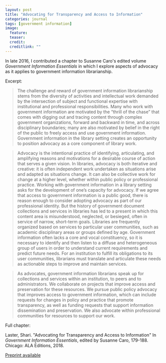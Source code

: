 ```yaml
---
layout: post
title: "Advocating for Transparency and Access to Information"
categories: journal
tags: [government information]
image:
  feature: 
  teaser: 
  credit: 
  creditlink: ""
---
```


In late 2016, I contributed a chapter to Susanne Caro's edited volume *Government Information Essentials* in which I explore aspects of advocacy as it applies to government information librarianship.

Excerpt:

> The challenge and reward of government information librarianship stems from the diversity of activities and intellectual work demanded by the intersection of subject and functional expertise with institutional and professional responsibilities. Many who work with government information are motivated by the “thrill of the chase” that comes with digging out and tracing content through complex government organizations, forward and backward in time, and across disciplinary boundaries; many are also motivated by belief in the right of the public to freely access and use government information. Government information in the library setting creates an opportunity to position advocacy as a core component of library work.

> Advocacy is the intentional practice of identifying, articulating, and amplifying reasons and motivations for a desirable course of action that serves a given vision. In libraries, advocacy is both iterative and creative: it is often independent work undertaken as situations arise and adapted as situations change. It can also be collective work for change at a higher level, whether within public policy or professional practice. Working with government information in a library setting asks for the development of one’s capacity for advocacy. If we agree that access to government information is a public good, there is reason enough to consider adopting advocacy as part of our professional identity. But the history of government document collections and services in libraries has led to a present in which this content area is misunderstood, neglected, or besieged, often in service of narrow, short-term goals. Libraries are frequently organized based on services to particular user communities, such as academic disciplinary areas or groups defined by age. Government information often lacks a core and vocal constituency, so it is necessary to identify and then listen to a diffuse and heterogeneous group of users in order to understand current requirements and predict future needs. For an institution to fulfill its obligations to its user communities, librarians must translate and articulate these needs as actionable steps to improve and maintain services.

> As advocates, government information librarians speak up for collections and services within an institution, to peers and to administrators. We collaborate on projects that improve access and preservation for these resources. We pursue public policy advocacy that improves access to government information, which can include requests for changes in policy and practice that promote transparency, as well as funding requests that support information dissemination and preservation. We also advocate within professional communities for resources to support our work.

Full chapter: 

Laster, Shari. "Advocating for Transparency and Access to Information" In *Government Information Essentials*, edited by Susanne Caro, 179-188.  Chicago: ALA Editions, 2018. 

[Preprint available](http://hdl.handle.net/2286/R.I.51050)
